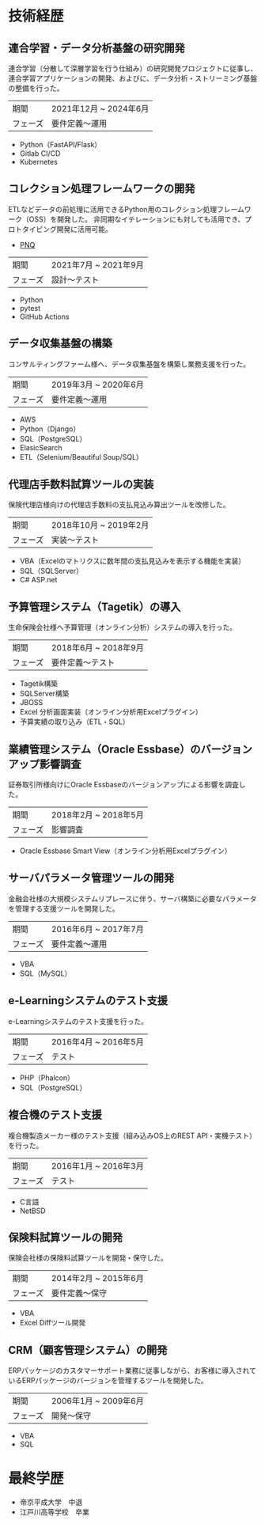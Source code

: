 # 技術経歴

## 連合学習・データ分析基盤の研究開発

連合学習（分散して深層学習を行う仕組み）の研究開発プロジェクトに従事し、
連合学習アプリケーションの開発、およびに、データ分析・ストリーミング基盤の整備を行った。

| | |
|-|-|
| 期間 | 2021年12月 ~ 2024年6月 |
| フェーズ | 要件定義～運用 |

- Python（FastAPI/Flask）
- Gitlab CI/CD
- Kubernetes

## コレクション処理フレームワークの開発

ETLなどデータの前処理に活用できるPython用のコレクション処理フレームワーク（OSS）を開発した。
非同期なイテレーションにも対しても活用でき、プロトタイピング開発に活用可能。

- [PNQ](https://sasano8.github.io/pnq/)

| | |
|-|-|
| 期間 | 2021年7月 ~ 2021年9月 |
| フェーズ | 設計～テスト |

- Python
- pytest
- GitHub Actions

## データ収集基盤の構築

コンサルティングファーム様へ、データ収集基盤を構築し業務支援を行った。

| | |
|-|-|
| 期間 | 2019年3月 ~ 2020年6月 |
| フェーズ | 要件定義～運用 |

- AWS
- Python（Django）
- SQL（PostgreSQL）
- ElasicSearch
- ETL（Selenium/Beautiful Soup/SQL）

<div style="page-break-before:always" />

## 代理店手数料試算ツールの実装

保険代理店様向けの代理店手数料の支払見込み算出ツールを改修した。

| | |
|-|-|
| 期間 | 2018年10月 ~ 2019年2月 |
| フェーズ | 実装～テスト |

- VBA（Excelのマトリクスに数年間の支払見込みを表示する機能を実装）
- SQL（SQLServer）
- C# ASP.net

## 予算管理システム（Tagetik）の導入

生命保険会社様へ予算管理（オンライン分析）システムの導入を行った。

| | |
|-|-|
| 期間 | 2018年6月 ~ 2018年9月 |
| フェーズ | 要件定義～テスト |

- Tagetik構築
- SQLServer構築
- JBOSS
- Excel 分析画面実装（オンライン分析用Excelプラグイン）
- 予算実績の取り込み（ETL・SQL）

## 業績管理システム（Oracle Essbase）のバージョンアップ影響調査

証券取引所様向けにOracle Essbaseのバージョンアップによる影響を調査した。

| | |
|-|-|
| 期間 | 2018年2月 ~ 2018年5月 |
| フェーズ | 影響調査 |

- Oracle Essbase Smart View（オンライン分析用Excelプラグイン）

## サーバパラメータ管理ツールの開発

金融会社様の大規模システムリプレースに伴う、サーバ構築に必要なパラメータを管理する支援ツールを開発した。

| | |
|-|-|
| 期間 | 2016年6月 ~ 2017年7月 |
| フェーズ | 要件定義～運用 |

- VBA
- SQL（MySQL）

## e-Learningシステムのテスト支援

e-Learningシステムのテスト支援を行った。

| | |
|-|-|
| 期間 | 2016年4月 ~ 2016年5月 |
| フェーズ | テスト |

- PHP（Phalcon）
- SQL（PostgreSQL）

## 複合機のテスト支援

複合機製造メーカー様のテスト支援（組み込みOS上のREST API・実機テスト）を行った。

| | |
|-|-|
| 期間 | 2016年1月 ~ 2016年3月 |
| フェーズ | テスト |

- C言語
- NetBSD

## 保険料試算ツールの開発

保険会社様の保険料試算ツールを開発・保守した。

| | |
|-|-|
| 期間 | 2014年2月 ~ 2015年6月 |
| フェーズ | 要件定義～保守 |

- VBA
- Excel Diffツール開発

## CRM（顧客管理システム）の開発

ERPパッケージのカスタマーサポート業務に従事しながら、お客様に導入されているERPパッケージのバージョンを管理するツールを開発した。

| | |
|-|-|
| 期間 | 2006年1月 ~ 2009年6月 |
| フェーズ | 開発～保守 |

- VBA
- SQL

# 最終学歴

- 帝京平成大学　中退
- 江戸川高等学校　卒業
